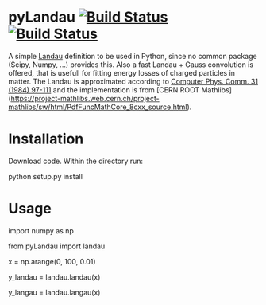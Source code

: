 # pyLandau [![Build Status](https://travis-ci.org/SiLab-Bonn/pyLandau.svg?branch=master)](https://travis-ci.org/SiLab-Bonn/pyLandau) [![Build Status](https://ci.appveyor.com/api/projects/status/github/SiLab-Bonn/pyLandau)](https://ci.appveyor.com/project/DavidLP/pyLandau)
A simple [Landau](http://en.wikipedia.org/wiki/Landau_distribution) definition to be used in Python, since no common package (Scipy, Numpy, ...) provides this. Also a fast Landau + Gauss convolution is offered, that is usefull for fitting energy losses of charged particles in matter. The Landau is approximated according to  [Computer Phys. Comm. 31 (1984) 97-111](http://dx.doi.org/10.1016/0010-4655(84)90085-7) 
and the implementation is from [CERN ROOT Mathlibs] (https://project-mathlibs.web.cern.ch/project-mathlibs/sw/html/PdfFuncMathCore_8cxx_source.html).

# Installation

Download code. Within the directory run:

python setup.py install

# Usage

import numpy as np

from pyLandau import landau

x = np.arange(0, 100, 0.01)

y_landau = landau.landau(x)

y_langau = landau.langau(x)


